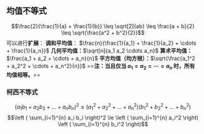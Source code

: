 ## 均值不等式
$$\frac{2}{\frac{1}{a} + \frac{1}{b}} \leq \sqrt[2]{ab} \leq \frac{a + b}{2} \leq \sqrt{\frac{a^2 + b^2}{2}}$$
可以进行**扩展**：
**调和平均值**： $\frac{n}{\frac{1}{a_1} + \frac{1}{a_2} + \cdots + \frac{1}{a_n}}$
**几何平均值：**$\sqrt[n]{a_1 a_2 \cdots a_n}$
**算术平均值：**$\frac{a_1 + a_2 + \cdots + a_n}{n}$
**平方均值（均方根）：**$\sqrt{\frac{a_1^2 + a_2^2 + \cdots + a_n^2}{n}}$
==**注：当且仅当 $a_1 = a_2 = \cdots = a_n$ 时，所有均值相等。**==
### 柯西不等式
$$(a_1 b_1 + a_2 b_2 + \dots + a_nb_n)^2 \le (a_1^2 + a_2^2 + \dots + a_n^2)(b_1^2 + b_2^2 + \dots + b_n^2)$$
$$\left ( \sum_{i=1}^{n} a_i b_i \right)^2 \le \left ( \sum_{i=1}^{n} a_i^2 \right) \left ( \sum_{i=1}^{n} b_i^2 \right)$$
